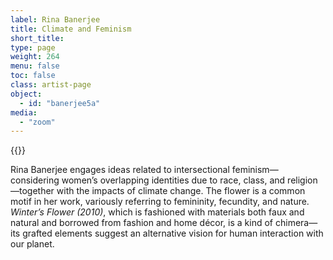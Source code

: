 ```yaml
---
label: Rina Banerjee
title: Climate and Feminism
short_title:
type: page
weight: 264
menu: false
toc: false
class: artist-page
object:
  - id: "banerjee5a"
media:
  - "zoom"
---
```

{{<q-figure id="banerjee5a">}}

Rina Banerjee engages ideas related to intersectional feminism—considering women’s overlapping identities due to race, class, and religion—together with the impacts of climate change. The flower is a common motif in her work, variously referring to femininity, fecundity, and nature. *Winter’s Flower (2010)*, which is fashioned with materials both faux and natural and borrowed from fashion and home décor, is a kind of chimera—its grafted elements suggest an alternative vision for human interaction with our planet.
